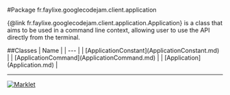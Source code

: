 #Package fr.faylixe.googlecodejam.client.application
<p>{@link fr.faylixe.googlecodejam.client.application.Application} is a class
 that aims to be used in a command line context, allowing user to use the
 API directly from the terminal.</p>
##Classes
| Name |
| --- |
| [ApplicationConstant](ApplicationConstant.md) |
| [ApplicationCommand](ApplicationCommand.md) |
| [Application](Application.md) |

---

[![Marklet](https://img.shields.io/badge/Generated%20by-Marklet-green.svg)](https://github.com/Faylixe/marklet)